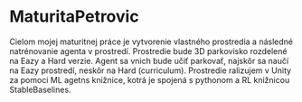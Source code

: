 # MaturitaPetrovic

Cielom mojej maturitnej práce je vytvorenie vlastného prostredia a následné natrénovanie agenta v prostredí. Prostredie bude 3D parkovisko rozdelené na Eazy a Hard verzie. Agent sa vnich bude učiť parkovať, najskôr sa naučí na Eazy prostredí, neskôr na Hard (curriculum). Prostredie ralizujem v Unity za pomoci ML agetns knižnice, kotrá je spojená s pythonom a RL knižnicou StableBaselines. 

















